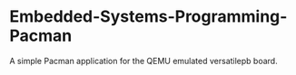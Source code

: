 # Embedded-Systems-Programming-Pacman
A simple Pacman application for the QEMU emulated versatilepb board.
